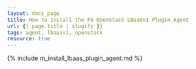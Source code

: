 ```yaml
---
layout: docs_page
title: How to Install the F5 OpenStack LBaaSv1 Plugin Agent
url: {{ page.title | slugify }}
tags: agent, lbaasv1, openstack
resource: true
---
```


{% include m_install_lbaas_plugin_agent.md %}